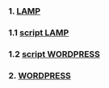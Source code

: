 
### 1. [LAMP](https://github.com/PhamKhahn/Tong-hop-Note/blob/master/WordPress/doc/1.LAMP.md)
### 1.1 [script LAMP](https://github.com/PhamKhahn/Tong-hop-Note/blob/master/WordPress/doc/LAMP.md)
### 1.2 [script WORDPRESS](https://github.com/PhamKhahn/Tong-hop-Note/blob/master/WordPress/doc/WORDPRESS.md)
### 2. [WORDPRESS](https://github.com/PhamKhahn/Tong-hop-Note/blob/master/WordPress/doc/2.%20WORDPRESS.md)

